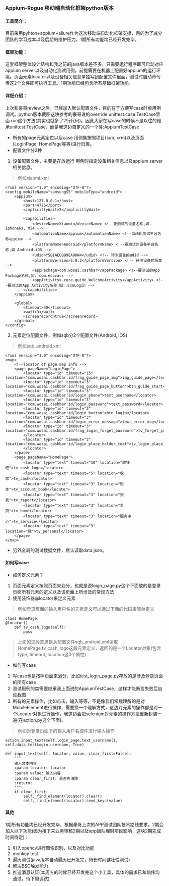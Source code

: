 ### Appium-Rogue 移动端自动化框架python版本

#### 工具简介：
目前采用pyhton+appium+allure作为这次移动端自动化框架支撑，目的为了减少团队的学习成本以及后期的维护压力，1期所有功能均已经开发完毕。

#### 框架功能：
这套框架整体设计结构和我之前的java版本差不多，只需要运行程序即可启动对应appium server以及自动化测试用例，前提需要在机器上配置好appium的运行环境。页面元素locator以及设备相关信息单独写到配置文件里面，测试时启动命令传这2个文件即可执行工具。1期功能已经包含所有基础框架功能。

#### 详细介绍：
上次和豪哥review之后，已经加入默认配置文件，目的在于方便写case时单用例调试。python版本截图这块参考的豪哥说的override unittest.case.TestCase里面 run这个方法(其实也就多了2行代码)。因此大家在写case的时候不是以往的继承unittest.TestCase，而是我这边自定义的一个类:AppiumTestCase

- 所有的page元素定位以及case 用例集按照项目(sqb, crm)以及页面(LoginPage, HomePage等等)进行归类。
- 配置文件分2种
1. 设备配置文件，主要是存放运行 用例时指定设备相关信息以及appium server相关信息。
> 例如xiaomi.xml

```
<?xml version="1.0" encoding="UTF-8"?>
<config mobileName="samsungS5" mobileType="android">
    <appium>
        <host>127.0.0.1</host>
        <port>4725</port>
        <implicitlyWait>5</implicitlyWait>

        <capabilities>
            <deviceName>Xiaomi</deviceName> <!--要测试的设备名称,如：iphone6s, MI4 -->
            <automationName>appium</automationName> <!--自动化测试平台名称appium -->
            <platformName>Android</platformName> <!--要测试的设备平台名称,如 Android,iOS -->
            <udid>YSBIAEGQ99EA9HW4</udid> <!-- 待测设备的udid -->
            <platformVersion>5.0.2</platformVersion> <!-- 待测设备的版本 -->
            <appPackage>com.wosai.cashbar</appPackage> <!--要测试的App Package名称,如: com.ecovacs -->
            <appActivity>.core.guide.WelcomeActivity</appActivity> <!--要测试的App Activity名称,如:.EcoLogin -->
        </capabilities>
    </appium>

    <global>
        <timeout>30</timeout>
        <wait>3</wait>
        <screenrecord>true</screenrecord>
    </global>
</config>
```

2. 元素定位配置文件，例如sqb分2个配置文件(Android, iOS)
> 例如sqb_android.xml

```
<?xml version="1.0" encoding="UTF-8"?>
<map>
    <!--locator of page map info -->
    <page pageName="LoginPage">
        <locator type="id" timeout="15" location="com.wosai.cashbar:id/frag_guide_page_img">img_guide_page</locator>
        <locator type="id" timeout="3" location="com.wosai.cashbar:id/frag_guide_page_button">btn_guide_start</locator>
        <locator type="id" timeout="3" location="com.wosai.cashbar:id/login_phone">text_username</locator>
        <locator type="id" timeout="3" location="com.wosai.cashbar:id/login_password">text_password</locator>
        <locator type="id" timeout="3" location="com.wosai.cashbar:id/login_button">btn_login</locator>
        <locator type="id" timeout="3" location="com.wosai.cashbar:id/login_error_message">text_error_msg</locator>
        <locator type="id" timeout="3" location="com.wosai.cashbar:id/frag_login_forget_password">tv_forget_password
        </locator>
        <locator type="id" timeout="3" location="com.wosai.cashbar:id/login_place_holder_text">tv_login_place_holder
        </locator>
    </page>
    <page pageName="HomePage">
        <locator type="text" timeout="10" location="收钱吧">tv_cash_logo</locator>
        <locator type="text" timeout="5" location="收款">tv_cash</locator>
        <locator type="text" timeout="3" location="账本">tv_account_book</locator>
        <locator type="text" timeout="3" location="报表">tv_report</locator>
        <locator type="text" timeout="3" location="首页">tv_home</locator>
        <locator type="text" timeout="3" location="服务中心">tv_service</locator>
        <locator type="text" timeout="3" location="我">tv_personal</locator>
    </page>
</map>
```
- 另外全局的测试数据文件，默认读取data.json。

#### 如何写case
- 如何定义元素？
1. 页面元素定义按照页面来划分，也就是说loign_page.py这个下面放的是登录页面所有元素的定义以及该页面上所涉及的常规方法
2. 使用装饰器@locator来定义元素
> 例如登录页面的输入用户名的元素定义可以通过下面的代码来简单定义

```
class HomePage:
@locator()
    def tv_cash_logo(self):
        pass
```
> 上面的这段意思是从配置文件sqb_android.xml读取HomePage.tv_cash_logo这段元素定义，返回的是一个Locator对象(包含type, timeout, location这3个属性)
- 如何写case
1. 写case也是按照页面来划分，比如test_login_page.py存放的是涉及登录页面的所有case
2. 测试用例的类需要继承我上面说的AppiumTestCase，这样才能断言失败后自动截图
3. 所有的元素操作，比如点击，输入等等，不是像我们常规理解的是对MobileElement进行操作，需要换一个理解方式，这边对元素的操作都是对一个Locator对象进行操作，我这边会把selenium对元素的操作方法重新封装一遍(在action.py这个下面)。
> 例如对登录页面下的输入用户名控件进行输入操作

```
action.input_text(self.login_page.text_username(), self.data.testLogin.username, True)
```

```
def input_text(self, locator, value, clear_first=False):
    """
    输入文本内容
    :param locator: locator 
    :param value: 输入内容
    :param clear_first: 是否先清除
    :return: 
    """
    if clear_first:
        self._find_element(locator).clear()
        self._find_element(locator).send_keys(value)
```
#### 其他
1期所有功能均已经开发完毕，根据豪哥上次的APP测试团队技术路线要求，2期会加入以下功能(因为接下来业务审核2期以及app团队理财项目影响，这块2期完成时间待定)：
1. 引入opencv进行图像识别，以及对比功能
2. monkey test
3. 遍历测试(java版本自动遍历已开发完，待长时间健壮性测试)
4. 解决BSC触发能力
5. 推送消息认证(本周五的时候已经开发完这个小工具，具体的需求已和灿伟沟通过，待下周调试)
